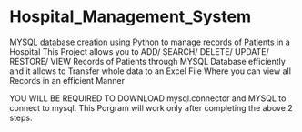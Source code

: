 # Hospital_Management_System
MYSQL database creation using Python to manage records of Patients in a Hospital
This Project allows you to ADD/ SEARCH/ DELETE/ UPDATE/ RESTORE/ VIEW Records of Patients through MYSQL Database efficiently and it allows to Transfer whole data to an Excel File Where you can view all Records in an efficient Manner

YOU WILL BE REQUIRED TO DOWNLOAD mysql.connector and MYSQL to connect to mysql. 
This Porgram will work only after completing the above 2 steps.
